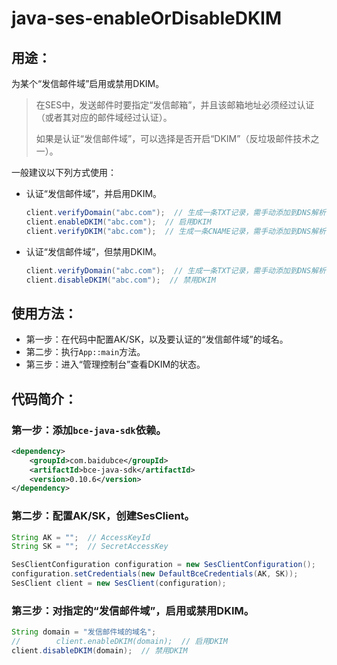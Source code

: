 # java-ses-enableOrDisableDKIM

## 用途：

为某个“发信邮件域”启用或禁用DKIM。

> 在SES中，发送邮件时要指定“发信邮箱”，并且该邮箱地址必须经过认证（或者其对应的邮件域经过认证）。
> 
> 如果是认证“发信邮件域”，可以选择是否开启“DKIM”（反垃圾邮件技术之一）。

一般建议以下列方式使用：

* 认证“发信邮件域”，并启用DKIM。

    ```java
    client.verifyDomain("abc.com");  // 生成一条TXT记录，需手动添加到DNS解析中
    client.enableDKIM("abc.com");  // 启用DKIM
    client.verifyDKIM("abc.com");  // 生成一条CNAME记录，需手动添加到DNS解析中
    ```
    
* 认证“发信邮件域”，但禁用DKIM。
    
    ```java
    client.verifyDomain("abc.com");  // 生成一条TXT记录，需手动添加到DNS解析中
    client.disableDKIM("abc.com");  // 禁用DKIM
    ```

## 使用方法：

* 第一步：在代码中配置AK/SK，以及要认证的“发信邮件域”的域名。
* 第二步：执行`App::main`方法。
* 第三步：进入“管理控制台”查看DKIM的状态。

## 代码简介：

### 第一步：添加`bce-java-sdk`依赖。

```xml
<dependency>
    <groupId>com.baidubce</groupId>
    <artifactId>bce-java-sdk</artifactId>
    <version>0.10.6</version>
</dependency>
```

### 第二步：配置AK/SK，创建SesClient。

```java
String AK = "";  // AccessKeyId
String SK = "";  // SecretAccessKey

SesClientConfiguration configuration = new SesClientConfiguration();
configuration.setCredentials(new DefaultBceCredentials(AK, SK));
SesClient client = new SesClient(configuration);
```

### 第三步：对指定的“发信邮件域”，启用或禁用DKIM。

```java
String domain = "发信邮件域的域名";
//        client.enableDKIM(domain);  // 启用DKIM
client.disableDKIM(domain);  // 禁用DKIM
```